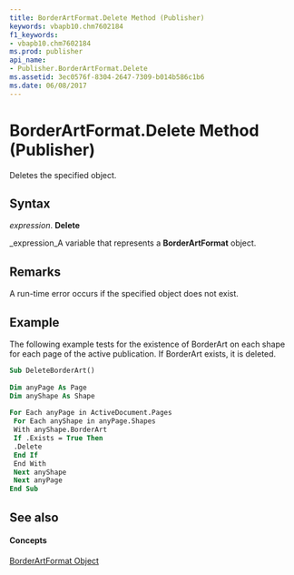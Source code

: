 ```yaml
---
title: BorderArtFormat.Delete Method (Publisher)
keywords: vbapb10.chm7602184
f1_keywords:
- vbapb10.chm7602184
ms.prod: publisher
api_name:
- Publisher.BorderArtFormat.Delete
ms.assetid: 3ec0576f-8304-2647-7309-b014b586c1b6
ms.date: 06/08/2017
---
```



# BorderArtFormat.Delete Method (Publisher)

Deletes the specified object.


## Syntax

 _expression_. **Delete**

 _expression_A variable that represents a **BorderArtFormat** object.


## Remarks

A run-time error occurs if the specified object does not exist.


## Example

The following example tests for the existence of BorderArt on each shape for each page of the active publication. If BorderArt exists, it is deleted.


```vb
Sub DeleteBorderArt() 
 
Dim anyPage As Page 
Dim anyShape As Shape 
 
For Each anyPage in ActiveDocument.Pages 
 For Each anyShape in anyPage.Shapes 
 With anyShape.BorderArt 
 If .Exists = True Then 
 .Delete 
 End If 
 End With 
 Next anyShape 
 Next anyPage 
End Sub
```


## See also


#### Concepts


 [BorderArtFormat Object](borderartformat-object-publisher.md)

